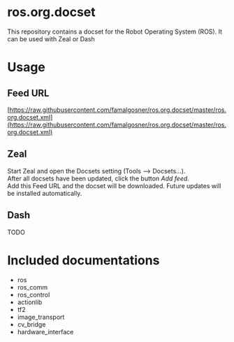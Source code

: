 # ros.org.docset
This repository contains a docset for the Robot Operating System (ROS). It can be used with Zeal or Dash

# Usage

## Feed URL

[https://raw.githubusercontent.com/famalgosner/ros.org.docset/master/ros.org.docset.xml](https://raw.githubusercontent.com/famalgosner/ros.org.docset/master/ros.org.docset.xml)

## Zeal

Start Zeal and open the Docsets setting (Tools --> Docsets...).  
After all docsets have been updated, click the button *Add feed*.  
Add this Feed URL and the docset will be downloaded. Future updates will be installed automatically.

## Dash

TODO

# Included documentations

- ros
- ros_comm
- ros_control
- actionlib
- tf2
- image_transport
- cv_bridge
- hardware_interface

